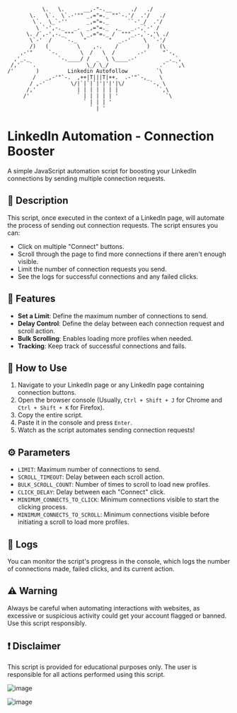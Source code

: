 

```

           \.   \.      __,-"-.__      ./   ./
       \.   \`.  \`.-'"" _,="=._ ""`-.'/  .'/   ./
        \`.  \_`-''      _,="=._      ``-'_/  .'/
         \ `-',-._   _.  _,="=._  ,_   _.-,`-' /
      \. /`,-',-._"""  \ _,="=._ /  """_.-,`-,'\ ./
       \`-'  /    `-._  "       "  _.-'    \  `-'/
       /)   (         \    ,-.    /         )   (\
    ,-'"     `-.       \  /   \  /       .-'     "`-,
  ,'_._         `-.____/ /  _  \ \____.-'         _._`,
 /,'   `.                \_/ \_/                .'   `,\
/'       )         Linkedin Autofollow         `\
        /   _,-'"`-.  ,++|T|||T|++.  .-'"`-,_   \
       / ,-'        \/|`|`|`|'|'|'|\/        `-, \
      /,'             | | | | | | |             `,\
     /'               ` | | | | | '               `\
                        ` | | | '
                          ` | '

```
# LinkedIn Automation - Connection Booster

A simple JavaScript automation script for boosting your LinkedIn connections by sending multiple connection requests.

## 📘 Description

This script, once executed in the context of a LinkedIn page, will automate the process of sending out connection requests. The script ensures you can:
- Click on multiple "Connect" buttons.
- Scroll through the page to find more connections if there aren't enough visible.
- Limit the number of connection requests you send.
- See the logs for successful connections and any failed clicks.

## 🌟 Features

- **Set a Limit**: Define the maximum number of connections to send.
- **Delay Control**: Define the delay between each connection request and scroll action.
- **Bulk Scrolling**: Enables loading more profiles when needed.
- **Tracking**: Keep track of successful connections and fails.

## 🚀 How to Use

1. Navigate to your LinkedIn page or any LinkedIn page containing connection buttons.
2. Open the browser console (Usually, `Ctrl + Shift + J` for Chrome and `Ctrl + Shift + K` for Firefox).
3. Copy the entire script.
4. Paste it in the console and press `Enter`.
5. Watch as the script automates sending connection requests!

## ⚙️ Parameters

- `LIMIT`: Maximum number of connections to send.
- `SCROLL_TIMEOUT`: Delay between each scroll action.
- `BULK_SCROLL_COUNT`: Number of times to scroll to load new profiles.
- `CLICK_DELAY`: Delay between each "Connect" click.
- `MINIMUM_CONNECTS_TO_CLICK`: Minimum connections visible to start the clicking process.
- `MINIMUM_CONNECTS_TO_SCROLL`: Minimum connections visible before initiating a scroll to load more profiles.

## 📜 Logs

You can monitor the script's progress in the console, which logs the number of connections made, failed clicks, and its current action.

## ⚠️ Warning

Always be careful when automating interactions with websites, as excessive or suspicious activity could get your account flagged or banned. Use this script responsibly.

## ❗ Disclaimer

This script is provided for educational purposes only. The user is responsible for all actions performed using this script.



![image](https://user-images.githubusercontent.com/93614373/214266268-ea11936e-5622-4d0a-ac71-4854f2b0f5e1.png)

![image](https://user-images.githubusercontent.com/93614373/214266764-72343741-72f6-445e-94bc-524328690219.png)





